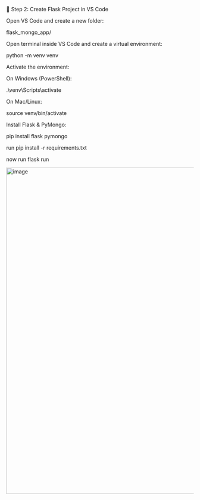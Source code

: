 🔧 Step 2: Create Flask Project in VS Code

Open VS Code and create a new folder:

flask_mongo_app/


Open terminal inside VS Code and create a virtual environment:

python -m venv venv


Activate the environment:

On Windows (PowerShell):

.\venv\Scripts\activate


On Mac/Linux:

source venv/bin/activate


Install Flask & PyMongo:

pip install flask pymongo

run pip install -r requirements.txt

now run flask run 


<img width="1793" height="876" alt="image" src="https://github.com/user-attachments/assets/d009135e-d038-4554-9998-3aa561f76d18" />
